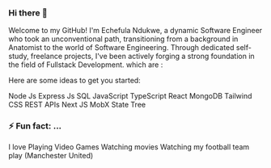 ### Hi there 👋
Welcome to my GitHub! I'm Echefula Ndukwe, a dynamic Software Engineer who took an unconventional path, transitioning from a background in Anatomist to the world of Software Engineering. Through dedicated self-study, freelance projects, I've been actively forging a strong foundation in the field of Fullstack Development. which are :

Here are some ideas to get you started:

Node Js
Express Js
SQL
JavaScript
TypeScript
React
MongoDB
Tailwind CSS
REST APIs
Next JS
MobX State Tree
### ⚡ Fun fact: ...
I love Playing Video Games
Watching movies
Watching my football team play (Manchester United)

<!--


- 🔭 I’m currently working on ...
- 🌱 I’m currently learning ...
- 👯 I’m looking to collaborate on ...
- 🤔 I’m looking for help with ...
- 💬 Ask me about ...
- 📫 How to reach me: ...
- 😄 Pronouns: ...
-->
